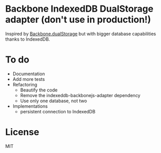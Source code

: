 
# Backbone IndexedDB DualStorage adapter (don't use in production!)

Inspired by [Backbone.dualStorage](https://github.com/nilbus/Backbone.dualStorage) but with bigger database capabilities thanks to IndexedDB.

# To do

- Documentation
- Add more tests
- Refactoring
  - Beautify the code
  - Remove the indexeddb-backbonejs-adapter dependency
  - Use only one database, not two
- Implementations
  - persistent connection to IndexedDB

# License

MIT

